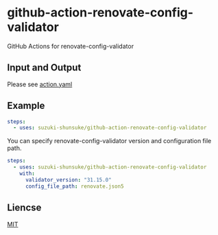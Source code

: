 # github-action-renovate-config-validator

GitHub Actions for renovate-config-validator

## Input and Output

Please see [action.yaml](action.yaml)

## Example

```yaml
steps:
  - uses: suzuki-shunsuke/github-action-renovate-config-validator
```

You can specify renovate-config-validator version and configuration file path.

```yaml
steps:
  - uses: suzuki-shunsuke/github-action-renovate-config-validator
    with:
      validator_version: "31.15.0"
      config_file_path: renovate.json5
```

## Liencse

[MIT](LICENSE)
